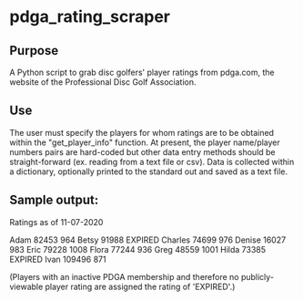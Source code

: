 # pdga_rating_scraper

## Purpose
A Python script to grab disc golfers' player ratings from pdga.com, the website of the Professional Disc Golf Association.


## Use
The user must specify the players for whom ratings are to be obtained within the "get_player_info" function.  At present, the player name/player numbers pairs are hard-coded but other data entry methods should be straight-forward (ex. reading from a text file or csv).  Data is collected within a dictionary, optionally printed to the standard out and saved as a text file.  


## Sample output:

Ratings as of 11-07-2020

Adam            82453           964
Betsy           91988           EXPIRED
Charles         74699           976
Denise          16027           983
Eric            79228           1008
Flora           77244           936
Greg            48559           1001
Hilda           73385           EXPIRED
Ivan            109496          871

(Players with an inactive PDGA membership and therefore no publicly-viewable player rating are assigned the rating of 'EXPIRED'.)
